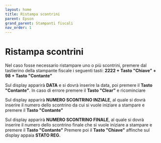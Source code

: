 ```yaml
---
layout: home
title: Ristampa scontrini
parent: Epson
grand_parent: Stampanti fiscali
nav_order: 1
---
```


# Ristampa scontrini

Nel caso fosse necessario ristampare uno o più scontrini, premere dal tastierino della stampante fiscale i seguenti tasti: **2222 + Tasto "Chiave" + 98 + Tasto "Contante"** 

Sul display apparirà **DATA** e si dovrà inserire la data, poi premere il **Tasto "Contante"**. In caso di errore premere il **Tasto "Clear"** e ricominciare 

Sul display apparirà **NUMERO SCONTRINO INZIALE**, al quale si dovrà inserire il numero dello scontrino da cui si vuole iniziare a stampare e premere il **Tasto "Contante"** 

Sul display apparirà **NUMERO SCONTRINO FINALE**, al quale si dovrà inserire il numero dello scontrino finale che si vuole iniziare a stampare e premere il **Tasto "Contante"** 
Premere poi il **Tasto "Chiave"** affinche sul display appaia **STATO REG.**
